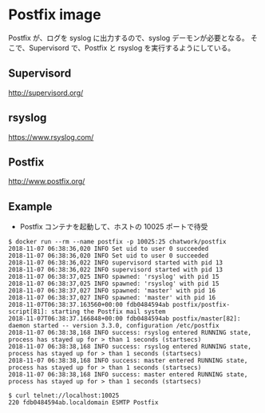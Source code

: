 # Postfix image

Postfix が、ログを syslog に出力するので、syslog デーモンが必要となる。
そこで、Supervisord で、Postfix と rsyslog を実行するようにしている。

## Supervisord

http://supervisord.org/

## rsyslog

https://www.rsyslog.com/

## Postfix

http://www.postfix.org/

## Example

* Postfix コンテナを起動して、ホストの 10025 ポートで待受
```
$ docker run --rm --name postfix -p 10025:25 chatwork/postfix
2018-11-07 06:38:36,020 INFO Set uid to user 0 succeeded
2018-11-07 06:38:36,020 INFO Set uid to user 0 succeeded
2018-11-07 06:38:36,022 INFO supervisord started with pid 13
2018-11-07 06:38:36,022 INFO supervisord started with pid 13
2018-11-07 06:38:37,025 INFO spawned: 'rsyslog' with pid 15
2018-11-07 06:38:37,025 INFO spawned: 'rsyslog' with pid 15
2018-11-07 06:38:37,027 INFO spawned: 'master' with pid 16
2018-11-07 06:38:37,027 INFO spawned: 'master' with pid 16
2018-11-07T06:38:37.163560+00:00 fdb0484594ab postfix/postfix-script[81]: starting the Postfix mail system
2018-11-07T06:38:37.166848+00:00 fdb0484594ab postfix/master[82]: daemon started -- version 3.3.0, configuration /etc/postfix
2018-11-07 06:38:38,168 INFO success: rsyslog entered RUNNING state, process has stayed up for > than 1 seconds (startsecs)
2018-11-07 06:38:38,168 INFO success: rsyslog entered RUNNING state, process has stayed up for > than 1 seconds (startsecs)
2018-11-07 06:38:38,168 INFO success: master entered RUNNING state, process has stayed up for > than 1 seconds (startsecs)
2018-11-07 06:38:38,168 INFO success: master entered RUNNING state, process has stayed up for > than 1 seconds (startsecs)

$ curl telnet://localhost:10025
220 fdb0484594ab.localdomain ESMTP Postfix
```